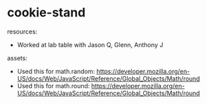 # cookie-stand

resources:
- Worked at lab table with Jason Q, Glenn, Anthony J


assets:
- Used this for math.random: https://developer.mozilla.org/en-US/docs/Web/JavaScript/Reference/Global_Objects/Math/round
- Used this for math.round: https://developer.mozilla.org/en-US/docs/Web/JavaScript/Reference/Global_Objects/Math/round